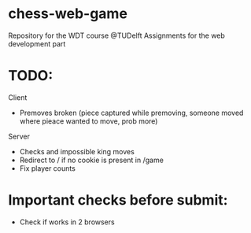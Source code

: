 # chess-web-game
Repository for the WDT course @TUDelft Assignments for the web development part

# TODO:
Client
- Premoves broken (piece captured while premoving, someone moved where pieace wanted to move, prob more)

Server
- Checks and impossible king moves
- Redirect to / if no cookie is present in /game
- Fix player counts


# Important checks before submit:
- Check if works in 2 browsers
